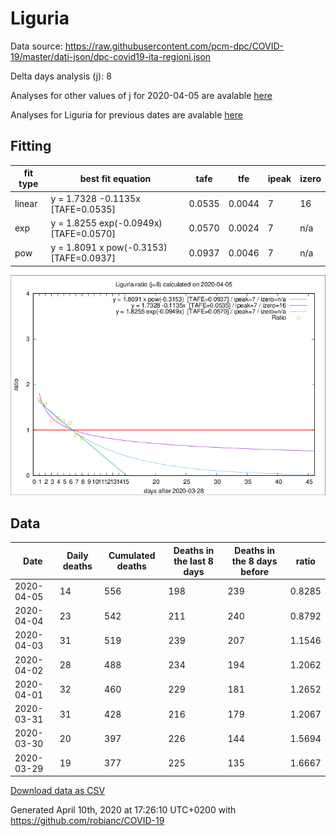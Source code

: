 # Liguria

Data source: https://raw.githubusercontent.com/pcm-dpc/COVID-19/master/dati-json/dpc-covid19-ita-regioni.json

Delta days analysis (j): 8

Analyses for other values of j for 2020-04-05 are avalable [here](../README.md)

Analyses for Liguria for previous dates are avalable [here](../../README.md)

## Fitting 
|fit type|best fit equation|tafe|tfe|ipeak|izero|
|-------|-----|--------|------|---|---|
|linear|y = 1.7328 -0.1135x  [TAFE=0.0535]|0.0535|0.0044|7|16|
|exp|y = 1.8255 exp(-0.0949x)  [TAFE=0.0570]|0.0570|0.0024|7|n/a|
|pow|y = 1.8091 x pow(-0.3153)  [TAFE=0.0937]|0.0937|0.0046|7|n/a|

![Plot](COVID-19_liguria_j8_2020-04-05.png)

## Data
|Date|Daily deaths|Cumulated deaths|Deaths in the last 8 days|Deaths in the 8 days before|ratio|
|----|----------|-----------|-------|--------------------|-----|
|2020-04-05|14|556|198|239|0.8285|
|2020-04-04|23|542|211|240|0.8792|
|2020-04-03|31|519|239|207|1.1546|
|2020-04-02|28|488|234|194|1.2062|
|2020-04-01|32|460|229|181|1.2652|
|2020-03-31|31|428|216|179|1.2067|
|2020-03-30|20|397|226|144|1.5694|
|2020-03-29|19|377|225|135|1.6667|

[Download data as CSV](COVID-19_liguria_j8_2020-04-05.csv)

Generated April 10th, 2020 at 17:26:10 UTC+0200 with https://github.com/robianc/COVID-19

